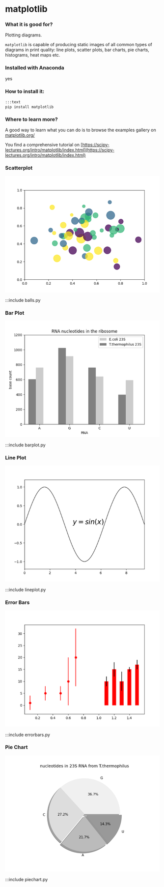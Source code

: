 
# matplotlib

### What it is good for?

Plotting diagrams.

`matplotlib` is capable of producing static images of all common types of diagrams in print quality: line plots, scatter plots, bar charts, pie charts, histograms, heat maps etc.


### Installed with Anaconda

yes

### How to install it:

    :::text
    pip install matplotlib

### Where to learn more?

A good way to learn what you can do is to browse the examples gallery on [matplotlib.org/](http://matplotlib.org/)

You find a comprehensive tutorial on [https://scipy-lectures.org/intro/matplotlib/index.html](https://scipy-lectures.org/intro/matplotlib/index.html)


### Scatterplot

![scatterplot](scatterplot.png)

:::include balls.py

### Bar Plot

![barplot](barplot.png)

:::include barplot.py

### Line Plot

![line plot](lineplot.png)

:::include lineplot.py

### Error Bars

![error bars](errorbars.png)

:::include errorbars.py

### Pie Chart

![pie chart](piechart.png)

:::include piechart.py

